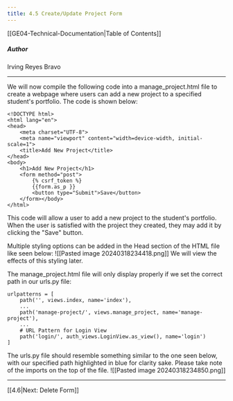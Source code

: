 ```yaml
---
title: 4.5 Create/Update Project Form
---
```

[[GE04-Technical-Documentation|Table of Contents]]
##### Author
Irving Reyes Bravo

***
We will now compile the following code into a manage_project.html file to create a webpage where users can add a new project to a specified student's portfolio. The code is shown below:
```
<!DOCTYPE html>  
<html lang="en">  
<head>  
    <meta charset="UTF-8">  
    <meta name="viewport" content="width=device-width, initial-scale=1">  
    <title>Add New Project</title>  
</head>  
<body>  
    <h1>Add New Project</h1>  
    <form method="post">  
        {% csrf_token %}  
        {{form.as_p }}  
        <button type="Submit">Save</button>  
    </form></body>  
</html>
```
This code will allow a user to add a new project to the student's portfolio. When the user is satisfied with the project they created, they may add it by clicking the "Save" button.

Multiple styling options can be added in the Head section of the HTML file like seen below:
![[Pasted image 20240318234418.png]]
We will view the effects of this styling later.

The manage_project.html file will only display properly if we set the correct path in our urls.py file:
```
urlpatterns = [  
	path('', views.index, name='index'),
    ...  
    path('manage-project/', views.manage_project, name='manage-project'),  
    ...
    # URL Pattern for Login View  
    path('login/', auth_views.LoginView.as_view(), name='login')  
]
```

The urls.py file should resemble something similar to the one seen below, with our specified path highlighted in blue for clarity sake. Please take note of the imports on the top of the file.
![[Pasted image 20240318234850.png]]





***

[[4.6|Next: Delete Form]]